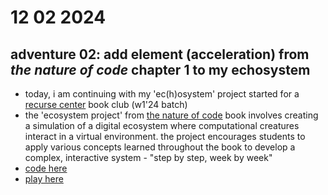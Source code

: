 # 12 02 2024

## adventure 02: add element (acceleration) from _the nature of code_ chapter 1 to my echosystem

- today, i am continuing with my 'ec(h)osystem' project started for a [recurse center](https://www.recurse.com/) book club (w1'24 batch)
- the 'ecosystem project' from [the nature of code](https://natureofcode.com/) book involves creating a simulation of a digital ecosystem where computational creatures interact in a virtual environment. the project encourages students to apply various concepts learned throughout the book to develop a complex, interactive system - "step by step, week by week"
- [code here](https://github.com/iconix/rc-natureofcode/tree/e33da9558388f0dcbdeb3a0582b407cb09020cc7/echosystem)
- [play here](https://htmlpreview.github.io/?https://github.com/iconix/rc-natureofcode/blob/e33da9558388f0dcbdeb3a0582b407cb09020cc7/echosystem/index.html)
